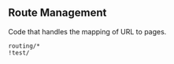 Route Management
----------------
Code that handles the mapping of URL to pages.

```match
routing/*
!test/
```
